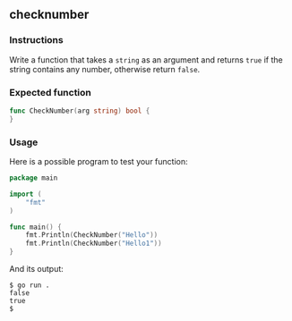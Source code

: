## checknumber

### Instructions

Write a function that takes a `string` as an argument and returns `true` if the string contains any number, otherwise return `false`.

### Expected function

```go
func CheckNumber(arg string) bool {
}
```

### Usage

Here is a possible program to test your function:

```go
package main

import (
	"fmt"
)

func main() {
	fmt.Println(CheckNumber("Hello"))
	fmt.Println(CheckNumber("Hello1"))
}

```

And its output:

```console
$ go run .
false
true
$
```